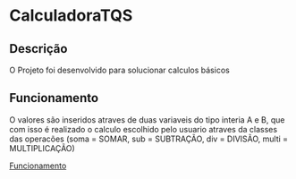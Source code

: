 # CalculadoraTQS

## Descrição
O Projeto foi desenvolvido para solucionar calculos básicos 

## Funcionamento
O valores são inseridos atraves de duas variaveis do tipo interia A e B, que com isso é realizado o calculo escolhido pelo usuario atraves da classes das operacões (soma = SOMAR, sub = SUBTRAÇÃO, div = DIVISÃO, multi = MULTIPLICAÇÃO)


[Funcionamento](Imagem05-09-2023às22.25.jpeg)

